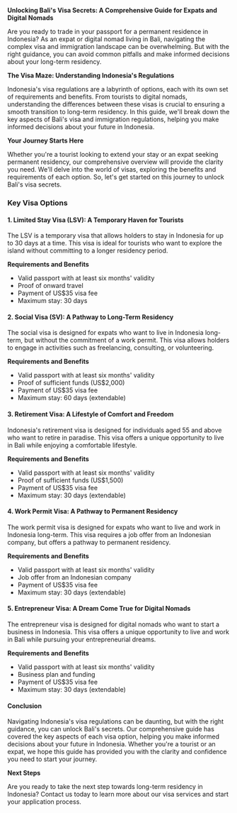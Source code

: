 **Unlocking Bali's Visa Secrets: A Comprehensive Guide for Expats and Digital Nomads**

Are you ready to trade in your passport for a permanent residence in Indonesia? As an expat or digital nomad living in Bali, navigating the complex visa and immigration landscape can be overwhelming. But with the right guidance, you can avoid common pitfalls and make informed decisions about your long-term residency.

**The Visa Maze: Understanding Indonesia's Regulations**

Indonesia's visa regulations are a labyrinth of options, each with its own set of requirements and benefits. From tourists to digital nomads, understanding the differences between these visas is crucial to ensuring a smooth transition to long-term residency. In this guide, we'll break down the key aspects of Bali's visa and immigration regulations, helping you make informed decisions about your future in Indonesia.

**Your Journey Starts Here**

Whether you're a tourist looking to extend your stay or an expat seeking permanent residency, our comprehensive overview will provide the clarity you need. We'll delve into the world of visas, exploring the benefits and requirements of each option. So, let's get started on this journey to unlock Bali's visa secrets.

### Key Visa Options

#### 1. Limited Stay Visa (LSV): A Temporary Haven for Tourists

The LSV is a temporary visa that allows holders to stay in Indonesia for up to 30 days at a time. This visa is ideal for tourists who want to explore the island without committing to a longer residency period.

**Requirements and Benefits**

* Valid passport with at least six months' validity
* Proof of onward travel
* Payment of US$35 visa fee
* Maximum stay: 30 days

#### 2. Social Visa (SV): A Pathway to Long-Term Residency

The social visa is designed for expats who want to live in Indonesia long-term, but without the commitment of a work permit. This visa allows holders to engage in activities such as freelancing, consulting, or volunteering.

**Requirements and Benefits**

* Valid passport with at least six months' validity
* Proof of sufficient funds (US$2,000)
* Payment of US$35 visa fee
* Maximum stay: 60 days (extendable)

#### 3. Retirement Visa: A Lifestyle of Comfort and Freedom

Indonesia's retirement visa is designed for individuals aged 55 and above who want to retire in paradise. This visa offers a unique opportunity to live in Bali while enjoying a comfortable lifestyle.

**Requirements and Benefits**

* Valid passport with at least six months' validity
* Proof of sufficient funds (US$1,500)
* Payment of US$35 visa fee
* Maximum stay: 30 days (extendable)

#### 4. Work Permit Visa: A Pathway to Permanent Residency

The work permit visa is designed for expats who want to live and work in Indonesia long-term. This visa requires a job offer from an Indonesian company, but offers a pathway to permanent residency.

**Requirements and Benefits**

* Valid passport with at least six months' validity
* Job offer from an Indonesian company
* Payment of US$35 visa fee
* Maximum stay: 30 days (extendable)

#### 5. Entrepreneur Visa: A Dream Come True for Digital Nomads

The entrepreneur visa is designed for digital nomads who want to start a business in Indonesia. This visa offers a unique opportunity to live and work in Bali while pursuing your entrepreneurial dreams.

**Requirements and Benefits**

* Valid passport with at least six months' validity
* Business plan and funding
* Payment of US$35 visa fee
* Maximum stay: 30 days (extendable)

#### Conclusion

Navigating Indonesia's visa regulations can be daunting, but with the right guidance, you can unlock Bali's secrets. Our comprehensive guide has covered the key aspects of each visa option, helping you make informed decisions about your future in Indonesia. Whether you're a tourist or an expat, we hope this guide has provided you with the clarity and confidence you need to start your journey.

**Next Steps**

Are you ready to take the next step towards long-term residency in Indonesia? Contact us today to learn more about our visa services and start your application process.